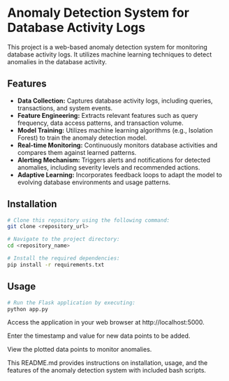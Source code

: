 # Anomaly Detection System for Database Activity Logs

This project is a web-based anomaly detection system for monitoring database activity logs. It utilizes machine learning techniques to detect anomalies in the database activity.

## Features

- **Data Collection:** Captures database activity logs, including queries, transactions, and system events.
- **Feature Engineering:** Extracts relevant features such as query frequency, data access patterns, and transaction volume.
- **Model Training:** Utilizes machine learning algorithms (e.g., Isolation Forest) to train the anomaly detection model.
- **Real-time Monitoring:** Continuously monitors database activities and compares them against learned patterns.
- **Alerting Mechanism:** Triggers alerts and notifications for detected anomalies, including severity levels and recommended actions.
- **Adaptive Learning:** Incorporates feedback loops to adapt the model to evolving database environments and usage patterns.

## Installation

```bash
# Clone this repository using the following command:
git clone <repository_url>

# Navigate to the project directory:
cd <repository_name>

# Install the required dependencies:
pip install -r requirements.txt
```

## Usage
```bash
# Run the Flask application by executing:
python app.py
```
Access the application in your web browser at http://localhost:5000.

Enter the timestamp and value for new data points to be added.

View the plotted data points to monitor anomalies.


This README.md provides instructions on installation, usage, and the features of the anomaly detection system with included bash scripts.
